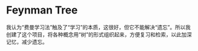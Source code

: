 # Feynman Tree

我认为“费曼学习法”触及了“学习”的本质，这很好，但它不能解决“遗忘”。所以我创建了这个项目，将各种概念用“树”的形式组织起来，方便复习和检索，以此加深记忆，减少遗忘。


